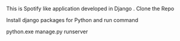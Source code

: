 This is Spotify like application developed in Django .
Clone the Repo

Install django packages for Python and run command

python.exe manage.py runserver
